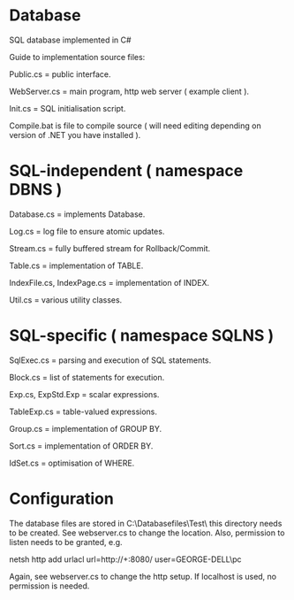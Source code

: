 # Database
SQL database implemented in C#

Guide to implementation source files:

Public.cs = public interface.

WebServer.cs = main program, http web server ( example client ).

Init.cs = SQL initialisation script.

Compile.bat is file to compile source ( will need editing depending on version of .NET you have installed ).

SQL-independent ( namespace DBNS )
================================

Database.cs = implements Database.

Log.cs = log file to ensure atomic updates.

Stream.cs = fully buffered stream for Rollback/Commit.

Table.cs = implementation of TABLE.

IndexFile.cs, IndexPage.cs = implementation of INDEX.

Util.cs = various utility classes.

SQL-specific ( namespace SQLNS )
================================

SqlExec.cs = parsing and execution of SQL statements.

Block.cs = list of statements for execution.

Exp.cs, ExpStd.Exp = scalar expressions.

TableExp.cs = table-valued expressions.

Group.cs = implementation of GROUP BY.

Sort.cs = implementation of ORDER BY.

IdSet.cs = optimisation of WHERE.

Configuration
=============

The database files are stored in C:\Databasefiles\Test\ this directory needs to be created.
See webserver.cs to change the location. Also, permission to listen needs to be granted, e.g.

netsh http add urlacl url=http://+:8080/ user=GEORGE-DELL\pc

Again, see webserver.cs to change the http setup. If localhost is used, no permission is needed.

